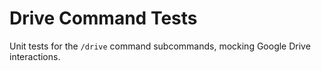 # Drive Command Tests

Unit tests for the `/drive` command subcommands, mocking Google Drive interactions.
